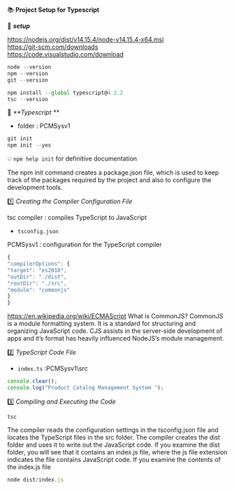 :books: **Project Setup for Typescript**

:beginner: _**setup**_

https://nodejs.org/dist/v14.15.4/node-v14.15.4-x64.msi  
https://git-scm.com/downloads  
https://code.visualstudio.com/download  

```js
node --version
npm --version
git --version

npm install --global typescript@4.2.2
tsc --version
```
:beginner: _**Typescript **_
- folder : PCMSysv1
```js
git init
npm init --yes
```

:bulb: `npm help init` for definitive documentation

The npm init command creates a package.json file, which is used to keep track of the packages required by the project and also to configure the development tools.

:one: _Creating the Compiler Configuration File_  

tsc compiler : compiles TypeScript to JavaScript

- `tsconfig.json` 

PCMSysv1 : configuration for the TypeScript compiler
```js
{
"compilerOptions": {
"target": "es2018",
"outDir": "./dist",
"rootDir": "./src",
"module": "commonjs"
}
}
```
https://en.wikipedia.org/wiki/ECMAScript
What is CommonJS? CommonJS is a module formatting system. It is a standard for structuring and organizing JavaScript code. CJS assists in the server-side development of apps and it’s format has heavily influenced NodeJS’s module management.


:two: _TypeScript Code File_  
- `index.ts` :PCMSysv1\src
```ts
console.clear();
console.log("Product Catalog Management System ");
```
:three: _Compiling and Executing the Code_  

`tsc`

The compiler reads the configuration settings in the tsconfig.json file and locates the TypeScript files in the src folder. The compiler creates the dist folder and uses it to write out the JavaScript code. If you examine the dist folder, you will see that it contains an index.js file, where the js file
extension indicates the file contains JavaScript code. If you examine the contents
of the index.js file

```js
node dist/index.js
```